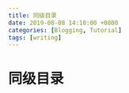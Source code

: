 ```yaml
---
title: 同级目录
date: 2019-08-08 14:10:00 +0800
categories: [Blogging, Tutorial]
tags: [writing]
---
```




# 同级目录


